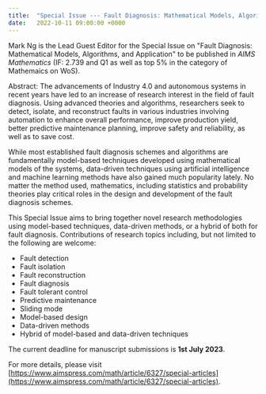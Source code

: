 ```yaml
---
title:  "Special Issue --- Fault Diagnosis: Mathematical Models, Algorithms, and Application (AIMS Mathematics)"
date:   2022-10-11 09:00:00 +0000
---
```


Mark Ng is the Lead Guest Editor for the Special Issue on "Fault Diagnosis: Mathematical Models, Algorithms, and Application" to be published in *AIMS Mathematics* (IF: 2.739 and Q1 as well as top 5% in the category of Mathemaics on WoS).

Abstract: The advancements of Industry 4.0 and autonomous systems in recent years have led to an increase of research interest in the field of fault diagnosis. Using advanced theories and algorithms, researchers seek to detect, isolate, and reconstruct faults in various industries involving automation to enhance overall performance, improve production yield, better predictive maintenance planning, improve safety and reliability, as well as to save cost.

While most established fault diagnosis schemes and algorithms are fundamentally model-based techniques developed using mathematical models of the systems, data-driven techniques using artificial intelligence and machine learning methods have also gained much popularity lately. No matter the method used, mathematics, including statistics and probability theories play critical roles in the design and development of the fault diagnosis schemes.

This Special Issue aims to bring together novel research methodologies using model-based techniques, data-driven methods, or a hybrid of both for fault diagnosis. Contributions of research topics including, but not limited to the following are welcome:
* Fault detection
* Fault isolation
* Fault reconstruction
* Fault diagnosis
* Fault tolerant control
* Predictive maintenance
* Sliding mode
* Model-based design
* Data-driven methods
* Hybrid of model-based and data-driven techniques


The current deadline for manuscript submissions is **1st July 2023**. 

For more details, please visit [https://www.aimspress.com/math/article/6327/special-articles](https://www.aimspress.com/math/article/6327/special-articles).
